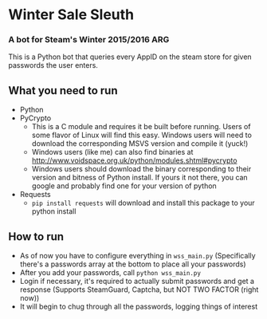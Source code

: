# Winter Sale Sleuth
### A bot for Steam's Winter 2015/2016 ARG 

This is a Python bot that queries every AppID on the steam store for given passwords the user enters.

## What you need to run
* Python
* PyCrypto
	* This is a C module and requires it be built before running. Users of some flavor of Linux will find this easy. Windows users will need to download the corresponding MSVS version and compile it (yuck!)
	* Windows users (like me) can also find binaries at http://www.voidspace.org.uk/python/modules.shtml#pycrypto
	* Windows users should download the binary corresponding to their version and bitness of Python install. If yours it not there, you can google and probably find one for your version of python
* Requests
	* `pip install requests` will download and install this package to your python install
	
## How to run
* As of now you have to configure everything in `wss_main.py` (Specifically there's a passwords array at the bottom to place all your passwords)
* After you add your passwords, call `python wss_main.py`
* Login if necessary, it's required to actually submit passwords and get a response (Supports SteamGuard, Captcha, but NOT TWO FACTOR (right now))
* It will begin to chug through all the passwords, logging things of interest